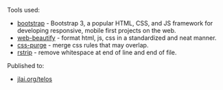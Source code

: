 
Tools used:
  - [bootstrap](https://getbootstrap.com/) - Bootstrap 3, a popular HTML, CSS, and JS framework for developing responsive, mobile first projects on the web.
  - [web-beautify](https://github.com/yasuyk/web-beautify) - format html, js, css in a standardized and neat manner.
  - [css-purge](https://github.com/rbtech/css-purge) - merge css rules that may overlap.
  - [rstrip](https://github.com/zhengjia/rstrip) - remove whitespace at end of line and end of file.

Published to:
  - [jlai.org/telos](http://jlai.org/telos)

